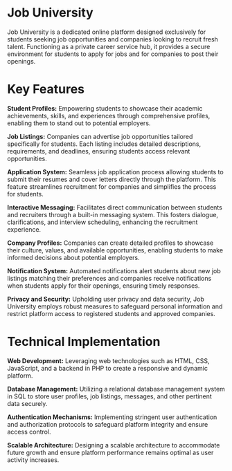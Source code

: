 # Job University

Job University is a dedicated online platform designed exclusively for students seeking job 
opportunities and companies looking to recruit fresh talent. Functioning as a private career 
service hub, it provides a secure environment for students to apply for jobs and for companies 
to post their openings.

# Key Features

**Student Profiles:** Empowering students to showcase their academic achievements, skills, and experiences 
through comprehensive profiles, enabling them to stand out to potential employers.

**Job Listings:** Companies can advertise job opportunities tailored specifically for students. Each listing
includes detailed descriptions, requirements, and deadlines, ensuring students access relevant opportunities.

**Application System:** Seamless job application process allowing students to submit their resumes and cover
letters directly through the platform. This feature streamlines recruitment for companies and simplifies
the process for students.

**Interactive Messaging:** Facilitates direct communication between students and recruiters through a built-in
messaging system. This fosters dialogue, clarifications, and interview scheduling, enhancing the recruitment
experience.

**Company Profiles:** Companies can create detailed profiles to showcase their culture, values, and available 
opportunities, enabling students to make informed decisions about potential employers.

**Notification System:** Automated notifications alert students about new job listings matching their 
preferences and companies receive notifications when students apply for their openings, ensuring 
timely responses.

**Privacy and Security:** Upholding user privacy and data security, Job University employs robust measures to
safeguard personal information and restrict platform access to registered students and approved companies.

# Technical Implementation

**Web Development:** Leveraging web technologies such as HTML, CSS, JavaScript, and a backend in PHP to create
a responsive and dynamic platform.

**Database Management:** Utilizing a relational database management system in SQL to store 
user profiles, job listings, messages, and other pertinent data securely.

**Authentication Mechanisms:** Implementing stringent user authentication and authorization protocols 
to safeguard platform integrity and ensure access control.

**Scalable Architecture:** Designing a scalable architecture to accommodate future growth and ensure platform 
performance remains optimal as user activity increases.

